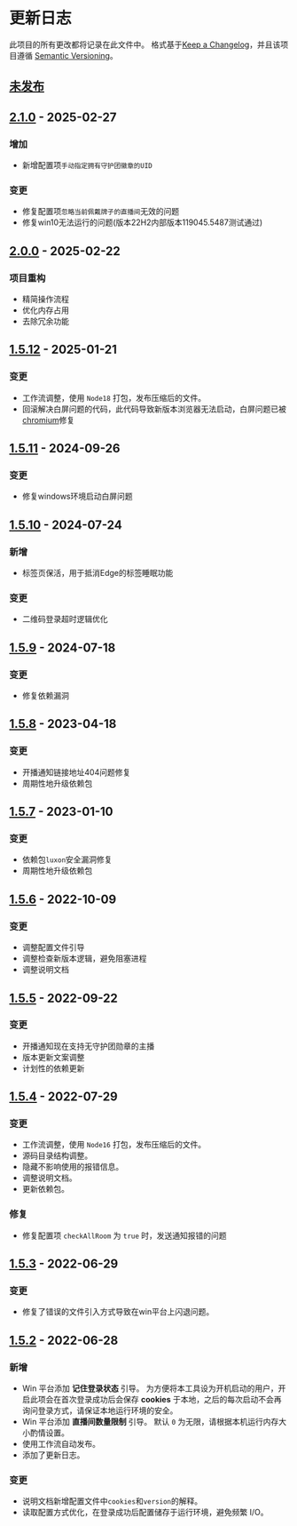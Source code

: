 # 更新日志

此项目的所有更改都将记录在此文件中。
格式基于[Keep a Changelog](https://keepachangelog.com/en/1.0.0/)，并且该项目遵循 [Semantic Versioning](https://semver.org/spec/v2.0.0.html)。

## [未发布]

## [2.1.0] - 2025-02-27

### 增加

- 新增配置项`手动指定拥有守护团徽章的UID`

### 变更

- 修复配置项`忽略当前佩戴牌子的直播间`无效的问题
- 修复win10无法运行的问题(版本22H2内部版本119045.5487测试通过)

## [2.0.0] - 2025-02-22

### 项目重构

- 精简操作流程
- 优化内存占用
- 去除冗余功能

## [1.5.12] - 2025-01-21

### 变更

- 工作流调整，使用 `Node18` 打包，发布压缩后的文件。
- 回滚解决白屏问题的代码，此代码导致新版本浏览器无法启动，白屏问题已被[chromium](https://www.chromium.org/Home/)修复

## [1.5.11] - 2024-09-26

### 变更

- 修复windows环境启动白屏问题

## [1.5.10] - 2024-07-24

### 新增

- 标签页保活，用于抵消Edge的标签睡眠功能

### 变更

- 二维码登录超时逻辑优化

## [1.5.9] - 2024-07-18

### 变更

- 修复依赖漏洞

## [1.5.8] - 2023-04-18

### 变更

- 开播通知链接地址404问题修复
- 周期性地升级依赖包

## [1.5.7] - 2023-01-10

### 变更

- 依赖包`luxon`安全漏洞修复
- 周期性地升级依赖包

## [1.5.6] - 2022-10-09

### 变更

- 调整配置文件引导
- 调整检查新版本逻辑，避免阻塞进程
- 调整说明文档

## [1.5.5] - 2022-09-22

### 变更

- 开播通知现在支持无守护团勋章的主播
- 版本更新文案调整
- 计划性的依赖更新

## [1.5.4] - 2022-07-29

### 变更

- 工作流调整，使用 `Node16` 打包，发布压缩后的文件。
- 源码目录结构调整。
- 隐藏不影响使用的报错信息。
- 调整说明文档。
- 更新依赖包。

### 修复

- 修复配置项 `checkAllRoom` 为 `true` 时，发送通知报错的问题

## [1.5.3] - 2022-06-29

### 变更

- 修复了错误的文件引入方式导致在win平台上闪退问题。

## [1.5.2] - 2022-06-28

### 新增

- Win 平台添加 **记住登录状态** 引导。
  为方便将本工具设为开机启动的用户，开启此项会在首次登录成功后会保存 **cookies** 于本地，之后的每次启动不会再询问登录方式，请保证本地运行环境的安全。
- Win 平台添加 **直播间数量限制** 引导。
  默认 `0` 为无限，请根据本机运行内存大小酌情设置。
- 使用工作流自动发布。
- 添加了更新日志。

### 变更

- 说明文档新增配置文件中`cookies`和`version`的解释。
- 读取配置方式优化，在登录成功后配置储存于运行环境，避免频繁 I/O。

[未发布]: https://github.com/shaww855/acfun-live/compare/main...dev
[2.1.0]: https://github.com/shaww855/acfun-live/compare/vv2.0.0...v2.1.0
[2.0.0]: https://github.com/shaww855/acfun-live/compare/v1.5.11...v2.0.0
[1.5.12]: https://github.com/shaww855/acfun-live/compare/v1.5.11...v1.5.12
[1.5.11]: https://github.com/shaww855/acfun-live/compare/v1.5.10...v1.5.11
[1.5.10]: https://github.com/shaww855/acfun-live/compare/v1.5.9...v1.5.10
[1.5.9]: https://github.com/shaww855/acfun-live/compare/v1.5.8...v1.5.9
[1.5.8]: https://github.com/shaww855/acfun-live/compare/v1.5.7...v1.5.8
[1.5.7]: https://github.com/shaww855/acfun-live/compare/v1.5.6...v1.5.7
[1.5.6]: https://github.com/shaww855/acfun-live/compare/v1.5.5...v1.5.6
[1.5.5]: https://github.com/shaww855/acfun-live/compare/v1.5.4...v1.5.5
[1.5.4]: https://github.com/shaww855/acfun-live/compare/v1.5.3...v1.5.4
[1.5.3]: https://github.com/shaww855/acfun-live/compare/v1.5.2...v1.5.3
[1.5.2]: https://github.com/shaww855/acfun-live/releases/tag/v1.5.2
